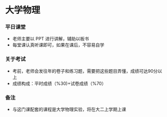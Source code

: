# 大学物理

### 平日课堂
- 老师主要以 PPT 进行讲解，辅助以板书
- 每堂课认真听课即可，如果在课后，不容易自学

### 关于考试
- 考前，老师会发往年的卷子和练习题，需要把这些题目弄懂，成绩可达90分以上
- 成绩构成：平时成绩（%30)+试卷成绩（%70）

### 备注
- 与这门课配套的课程是大学物理实验，将在大二上学期上课

